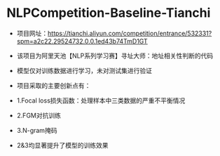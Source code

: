 # NLPCompetition-Baseline-Tianchi

- 项目网址：https://tianchi.aliyun.com/competition/entrance/532331?spm=a2c22.29524732.0.0.1ed43b74TmD1GT
- 该项目为阿里天池【NLP系列学习赛】寻址大师：地址相关性判断的代码
- 模型仅对训练数据进行学习，未对测试集进行验证

- 项目采取的主要创新点有：
- 1.Focal loss损失函数：处理样本中三类数据的严重不平衡情况
- 2.FGM对抗训练
- 3.N-gram掩码
- 2&3均显著提升了模型的训练效果
